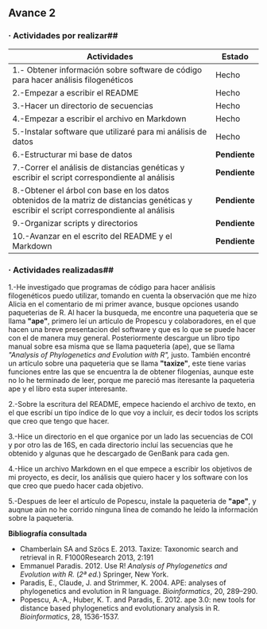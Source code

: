 

## Avance 2					

### · Actividades por realizar##

| Actividades| Estado | 
|----------------------|----------|
|1.- Obtener información sobre software de código para hacer análisis filogenéticos | Hecho|
|2.-Empezar a escribir el README| Hecho |
|3.-Hacer un directorio de secuencias | Hecho |
|4.-Empezar a escribir el archivo en Markdown | Hecho|
|5.-Instalar software que utilizaré para mi análisis de datos| Hecho|
|6.-Estructurar mi base de datos|**Pendiente** |
|7.-Correr el análisis de distancias genéticas y escribir el script correspondiente al análisis|  **Pendiente** 
|8.-Obtener el árbol con base en los datos obtenidos de la matriz de distancias genéticas y escribir el script correspondiente al análisis |  **Pendiente**|
|9.-Organizar scripts y directorios| **Pendiente**
|10.-Avanzar en el escrito del README y el Markdown | **Pendiente**|

### · Actividades realizadas##
1.-He investigado que programas de código para hacer análisis filogenéticos puedo utilizar, tomando en cuenta la observación que me hizo Alicia en el comentario de mi primer avance, busque opciones usando paqueterias de R. Al hacer la busqueda, me encontre una paqueteria que se llama **"ape"**, primero leí un artículo de Propescu y colaboradores, en el que hacen una breve presentacion del software y que es lo que se puede hacer con el de manera muy general. Posteriormente descargue un libro tipo manual sobre esa misma que se llama paqueteria (ape), que se llama _"Analysis of Phylogenetics and Evolution with R",_ justo. También encontré un artículo sobre una paqueteria que se llama **"taxize"**, este tiene varias funciones entre las que se encuentra la de obtener filogenias, aunque este no lo he terminado de leer, porque me pareció mas iteresante la paqueteria ape y el libro esta super interesante.

2.-Sobre la escritura del README, empece haciendo el archivo de texto, en el que escribí un tipo índice de lo que voy a incluir, es decir todos los scripts que creo que tengo que hacer.

3.-Hice un directorio en el que organice por un lado las secuencias de COI y por otro las de 16S, en cada directorio incluí las secuencias que he obtenido y algunas que he descargado de GenBank para cada gen.

4.-Hice un archivo Markdown en el que empece a escribir los objetivos de mi proyecto, es decir, los análisis que quiero hacer y los software con los que creo que puedo hacer cada objetivo.

5.-Despues de leer el artículo de Popescu, instale la paqueteria de **"ape"**, y auqnue aún no he corrido ninguna línea de comando he leído la información sobre la paqueteria. 


 
**Bibliografía consultada**

+ 	Chamberlain SA and Szöcs E. 2013. Taxize: Taxonomic search and retrieval in R. F1000Research 2013, 2:191 
+ Emmanuel Paradis. 2012. Use R! _Analysis of Phylogenetics and Evolution with R._ (_2ª ed._) Springer, New York. 
+ Paradis, E., Claude, J. and Strimmer, K. 2004. APE: analyses of phylogenetics and evolution in R language. _Bioinformatics_, 20, 289–290.
+ Popescu, A.-A., Huber, K. T. and Paradis, E. 2012. ape 3.0: new tools for distance based phylogenetics and evolutionary analysis in R. _Bioinformatics_, 28, 1536-1537.


